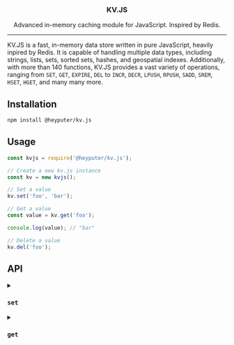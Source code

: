 <h3 align="center">KV.JS</h3>
<p align="center">Advanced in-memory caching module for JavaScript. Inspired by Redis.</p>
<hr>

KV.JS is a fast, in-memory data store written in pure JavaScript, heavily inpired by Redis. It is capable of handling multiple data types, including strings, lists, sets, sorted sets, hashes, and geospatial indexes. Additionally, with more than 140 functions, KV.JS provides a vast variety of operations, ranging from `SET`, `GET`, `EXPIRE`, `DEL` to `INCR`, `DECR`, `LPUSH`, `RPUSH`, `SADD`, `SREM`, `HSET`, `HGET`, and many many more.

## Installation
```bash
npm install @heyputer/kv.js
```

## Usage
```javascript
const kvjs = require('@heyputer/kv.js');

// Create a new kv.js instance
const kv = new kvjs();

// Set a value
kv.set('foo', 'bar');

// Get a value
const value = kv.get('foo');

console.log(value); // "bar"

// Delete a value
kv.del('foo');
```
## API

<details>
  <summary>

  ### `set`

  </summary>

  ```javascript
  // Set a basic key-value pair
  kvjs.set('username', 'john_doe'); // Output: 'OK'

  // Set a key-value pair only if the key does not already exist (NX option)
  kvjs.set('username', 'jane_doe', ['NX']);

  // Set a key-value pair only if the key already exists (XX option)
  kvjs.set('email', 'jane@example.com', ['XX']);

  // Set a key-value pair with an expiration time in seconds (EX option)
  kvjs.set('session_token', 'abc123', ['EX', 3600]);

  // Get the existing value and set a new value for a key (GET option)
  kvjs.set('username', 'mary_smith', ['GET']);

  // Set a key-value pair with an expiration time in milliseconds (PX option)
  kvjs.set('temp_data', '42', ['PX', 1000]);

  // Set a key-value pair with an expiration time at a specific Unix timestamp in seconds (EXAT option)
  kvjs.set('event_data', 'event1', ['EXAT', 1677649420]);

  // Set a key-value pair with an expiration time at a specific Unix timestamp in milliseconds (PXAT option)
  kvjs.set('event_data2', 'event2', ['PXAT', 1677649420000]);

  // Set a key-value pair and keep the original TTL if the key already exists (KEEPTTL option)
  kvjs.set('username', 'alice_wonder', ['KEEPTTL']);

  // Set a key-value pair with multiple options (NX, EX, and GET options)
  kvjs.set('new_user', 'carol_baker', ['NX', 'EX', 7200, 'GET']);
  ```
</details>

<details>
  <summary><h3><code>get</code></h3></summary>
  
```javascript
// Example 1: Get the value of an existing key
kvjs.get('username'); // Returns the value associated with the key 'username'

// Example 2: Get the value of a non-existent key
kvjs.get('nonexistent'); // Returns null

// Example 3: Get the value of an expired key (assuming 'expiredKey' was set with an expiration)
kvjs.get('expiredKey'); // Returns null

// Example 4: Get the value of a key after updating its value
kvjs.set('color', 'red'); // Sets the key 'color' to the value 'red'
kvjs.get('color'); // Returns 'red'

// Example 5: Get the value of a key after deleting it (assuming 'deletedKey' was previously set)
kvjs.delete('deletedKey'); // Deletes the key 'deletedKey'
kvjs.get('deletedKey'); // Returns null
```
</details>
